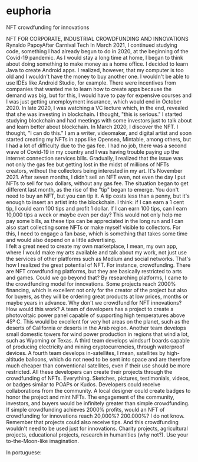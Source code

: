 # euphoria
NFT crowdfunding for innovations 

NFT FOR CORPORATE, INDUSTRIAL CROWDFUNDING AND INNOVATIONS
Rynaldo PapoyAfter Carnival Tech
In March 2021, I continued studying code, something I had already begun to do in 2020, at the beginning of the Covid-19 pandemic. As I would stay a long time at home, I began to think about doing something to make money as a home office. I decided to learn Java to create Android apps. I realized, however, that my computer is too old and I wouldn't have the money to buy another one. I wouldn't be able to use IDEs like Android Studio, for example. There were incentives from companies that wanted me to learn how to create apps because the demand was big, but for this, I would have to pay for expensive courses and I was just getting unemployment insurance, which would end in October 2020.
In late 2020, I was watching a VC lecture which, in the end, revealed that she was investing in blockchain. I thought, "this is serious." I started studying blockchain and had meetings with some investors just to talk about and learn better about blockchain.
In March 2020, I discover the NFT. I thought, "I can do this." I am a writer, videomaker, and digital artist and soon started creating my NFTs in apps like Opensea, Mintable, among others, but I had a lot of difficulty due to the gas fee. I had no job, there was a second wave of Covid-19 in my country and I was having trouble paying up the internet connection services bills. Gradually, I realized that the issue was not only the gas fee but getting lost in the midst of millions of NFTs creators, without the collectors being interested in my art. It's November 2021. After seven months, I didn't sell an NFT even, not even the day I put NFTs to sell for two dollars, without any gas fee.
The situation began to get different last month, as the rise of the "tip" began to emerge. You don't need to buy an NFT, but you can tip it. A tip costs less than a penny, but it's enough to insert an artist into the blockchain. I think: if I can earn a 1 cent tip, I could earn 100 tips and profit 1 dollar. If I can earn 100 tips, can I earn 10,000 tips a week or maybe even per day? This would not only help me pay some bills, as these tips can be appreciated in the long run and I can also start collecting some NFTs or make myself visible to collectors. For this, I need to engage a fan base, which is something that takes some time and would also depend on a little advertising.	
I felt a great need to create my own marketplace, I mean, my own app, where I would make my arts available and talk about my work, not just use the services of other platforms such as Medium and social networks. That's how I realized the great potential of NFT. For instance, crowdfunding. There are NFT crowdfunding platforms, but they are basically restricted to arts and games. Could we go beyond that?
By researching platforms, I came to the crowdfunding model for innovations. Some projects reach 2000% financing, which is excellent not only for the creator of the project but also for buyers, as they will be ordering great products at low prices, months or maybe years in advance. Why don't we crowdfund for NFT innovations? How would this work?
A team of developers has a project to create a photovoltaic power panel capable of supporting high temperatures above 45º C. This would be excellent for very hot areas on the planet, such as the deserts of California or deserts in the Arab region. Another team develops small domestic towers for wind power production in regions that wind a lot, such as Wyoming or Texas. A third team develops windsurf boards capable of producing electricity and mining cryptocurrencies, through waterproof devices. A fourth team develops in-satellites, I mean, satellites by high-altitude balloons, which do not need to be sent into space and are therefore much cheaper than conventional satellites, even if their use should be more restricted.
All these developers can create their projects through the crowdfunding of NFTs. Everything. Sketches, pictures, testimonials, videos, or badges similar to POAPs or Kudos. Developers could receive collaborations from the community. A local designer could create badges to honor the project and mint NFTs. The engagement of the community, investors, and buyers would be infinitely greater than simple crowdfunding. If simple crowdfunding achieves 2000% profits, would an NFT of crowdfunding for innovations reach 20,000%? 200.000%? I do not know. Remember that projects could also receive tips.
And this crowdfunding wouldn't need to be used just for innovations. Charity projects, agricultural projects, educational projects, research in humanities (why not?). Use your to-the-Moon-like imagination.




In portuguese:

